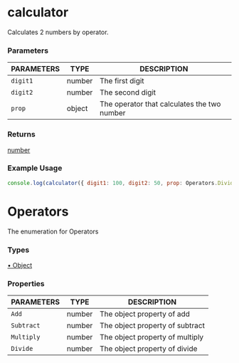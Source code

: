 # calculator

Calculates 2 numbers by operator.

### Parameters

| PARAMETERS | TYPE | DESCRIPTION |
| ---------- | ---- | ----------- |
| `digit1`   | number | The first digit |
| `digit2`   | number | The second digit |
| `prop`     | object | The operator that calculates the two number |

### Returns

[number](https://developer.mozilla.org/en-US/docs/Web/JavaScript/Reference/Global_Objects/Number)

### Example Usage

```js
console.log(calculator({ digit1: 100, digit2: 50, prop: Operators.Divide })); // -> 2
```

# Operators

The enumeration for Operators

### Types

[• Object](https://developer.mozilla.org/en-US/docs/Web/JavaScript/Reference/Global_Objects/Object)

### Properties

| PARAMETERS | TYPE | DESCRIPTION |
| ---------- | ---- | ----------- |
| `Add`      | number | The object property of add |
| `Subtract` | number | The object property of subtract |
| `Multiply` | number | The object property of multiply |
| `Divide`   | number | The object property of divide   |

